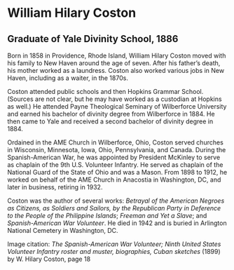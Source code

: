 # William Hilary Coston
## Graduate of Yale Divinity School, 1886
Born in 1858 in Providence, Rhode Island, William Hilary Coston moved with his family to New Haven around the age of seven. After his father’s death, his mother worked as a laundress. Coston also worked various jobs in New Haven, including as a waiter, in the 1870s.

Coston attended public schools and then Hopkins Grammar School. (Sources are not clear, but he may have worked as a custodian at Hopkins as well.) He attended Payne Theological Seminary of Wilberforce University and earned his bachelor of divinity degree from Wilberforce in 1884. He then came to Yale and received a second bachelor of divinity degree in 1884. 

Ordained in the AME Church in Wilberforce, Ohio, Coston served churches in Wisconsin, Minnesota, Iowa, Ohio, Pennsylvania, and Canada. During the Spanish-American War, he was appointed by President McKinley to serve as chaplain of the 9th U.S. Volunteer Infantry. He served as chaplain of the National Guard of the State of Ohio and was a Mason. From 1898 to 1912, he worked on behalf of the AME Church in Anacostia in Washington, DC, and later in business, retiring in 1932.

Coston was the author of several works: *Betrayal of the American Negroes as Citizens, as Soldiers and Sailors, by the Republican Party in Deference to the People of the Philippine Islands*; *Freeman and Yet a Slave*; and *Spanish-American War Volunteer*.  He died in 1942 and is buried in Arlington National Cemetery in Washington, DC.

Image citation: *The Spanish-American War Volunteer; Ninth United States Volunteer Infantry roster and muster, biographies, Cuban sketches* (1899) by W. Hilary Coston, page 18
